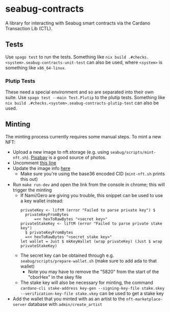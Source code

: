 # seabug-contracts

A library for interacting with Seabug smart contracts via the Cardano Transaction Lib (CTL).

## Tests

Use `spago test` to run the tests. Something like `nix build .#checks.<system>.seabug-contracts-unit-test` can also be used, where `<system>` is something like `x86_64-linux`.

### Plutip Tests

These need a special environment and so are separated into their own suite. Use `spago test --main Test.Plutip` to the plutip tests. Something like `nix build .#checks.<system>.seabug-contracts-plutip-test` can also be used.

## Minting

The minting process currently requires some manual steps. To mint a new NFT:

- Upload a new image to nft.storage (e.g. using `seabug/scripts/mint-nft.sh`). [Pixabay](https://pixabay.com/photos/) is a good source of photos.
- Uncomment [this line](https://github.com/mlabs-haskell/seabug-contracts/blob/cda88824f87e0b961b738c66a428b7ade77454be/index.js#L39)
- Update the image info [here](https://github.com/mlabs-haskell/seabug-contracts/blob/cda88824f87e0b961b738c66a428b7ade77454be/src/Seabug/Seabug.purs#L34)
  - Make sure you're using the base36 encoded CID (`mint-nft.sh` prints this out)
- Run `make run-dev` and open the link from the console in chrome; this will trigger the minting
  - If Nami/Gero are giving you trouble, this snippet can be used to use a key wallet instead:
    ```
    privateKey <- liftM (error "Failed to parse private key") $
      privateKeyFromBytes
          =<< hexToRawBytes "<secret key>"
    privateStakeKey <- liftM (error "Failed to parse private stake key")
      $ privateKeyFromBytes
      =<< hexToRawBytes "<secret stake key>"
    let wallet = Just $ mkKeyWallet (wrap privateKey) (Just $ wrap privateStakeKey)
    ```
  - The secret key can be obtained through e.g. `seabug/scripts/prepare-wallet.sh` (make sure to add ada to that wallet)
    - Note you may have to remove the "5820" from the start of the "cborHex" in the skey file
  - The stake key will also be necessary for minting, the command `cardano-cli stake-address key-gen --signing-key-file stake.skey --verification-key-file stake.vkey` can be used to get a stake key
- Add the wallet that you minted with as an artist to the
  `nft-marketplace-server` database with `admin/create_artist`
